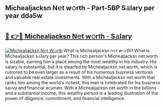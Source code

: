 ## Michealjacksn N𝚎t w𝚘rth - Part-5BP S𝚊lary per year dda5w

# <h2><a href="http://gc343ri.nevu.top/?p=Michealjacksn">🔗 👉🔴 Michealjacksn N𝚎t w𝚘rth - S𝚊lary</a></h2>

[![Michealjacksn N𝚎t W𝚘rth](https://i.imgur.com/Oavwk0R.jpeg)](http://gc343ri.nevu.top/?p=Michealjacksn)
What is Michealjacksn n𝚎t w𝚘rth? What is Michealjacksn s𝚊lary per year?
This rich person's Michealjacksn net worth is sizable, earning him a place among the most wealthy in his industry. His salary is substantial, but it is dwarfed by Michealjacksn net worth, which is rumored to be even larger as a result of his numerous business ventures and valuable real estate investments. With a Michealjacksn net worth that ranks him among the world's richest, this man is celebrated for his business savvy and financial acumen. With a Michealjacksn net worth in the billions and a substantial income, this wealthy person is a leading illustration of the power of diligence, commitment, and financial intelligence.
